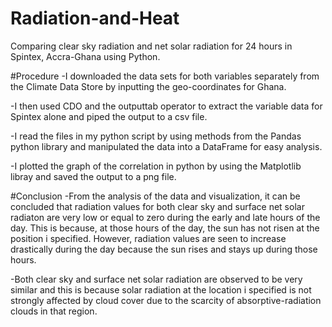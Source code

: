 # Radiation-and-Heat
Comparing clear sky radiation and net solar radiation for 24 hours in Spintex, Accra-Ghana using Python.

#Procedure
-I downloaded the data sets for both variables separately from the Climate Data Store by inputting the geo-coordinates for Ghana.

-I then used CDO and the outputtab operator to extract the variable data for Spintex alone and piped the output to a csv file.

-I read the files in my python script by using methods from the Pandas python library and manipulated the data into a DataFrame for easy analysis.

-I plotted the graph of the correlation in python by using the Matplotlib libray and saved the output to a png file.

#Conclusion
-From the analysis of the data and visualization, it can be concluded that radiation values for both clear sky and surface net solar radiaton are very low or equal to zero during the early and late hours of the day. This is because, at those hours of the day, the sun has not risen at the position i specified. However, radiation values are seen to increase drastically during the day because the sun rises and stays up during those hours.

-Both clear sky and surface net solar radiation are observed to be very similar and this is because solar radiation at the location i specified is not strongly affected by cloud cover due to the scarcity of absorptive-radiation clouds in that region. 

